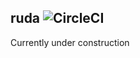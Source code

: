 ruda
![CircleCI](https://img.shields.io/circleci/build/github/Phosphorus15/ruda?logo=circleci&token=c4725898309b9977a3d155686c0b04c9e99a58ed)
------
Currently under construction

